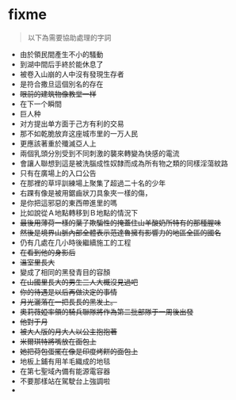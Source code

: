 # fixme

> 以下為需要協助處理的字詞

* 由於領民間產生不小的騷動
* 到湖中間后手終於能休息了
* 被卷入山崩的人中沒有發現生存者
* 是符合撒旦這個別名的存在
* ~~眼前的建筑物像教堂一样~~
* 在下一个瞬間
* 巨人种
* 对方提出单方面于己方有利的交易
* 那不如乾脆放弃这座城市里的一万人民
* 更應該著重於殲滅亞人上
* 兩個乳頭分別受到不同刺激的襲來轉變為快感的電流
* 會讓人聯想到這是被洗腦成性奴隸而成為所有物之類的同樣淫蕩紋路
* 只有在廣場上的入口公告
* 在那裡的草坪訓練場上聚集了超過二十名的少年
* 右踝有像是被用鋸齒狀刀具象夾一樣的傷，
* 是你把這邪惡的東西帶進里的嗎
* 比如說從Ａ地點轉移到Ｂ地點的情況下
* ~~最後用薄荷一樣的葉子欺騙性的掩蓋住山羊酸奶所特有的那種腥味~~
* ~~然後是境界山脈內部全體表示范達魯擁有影響力的地區全區的國名~~
* 仍有几處在几小時後繼續施工的工程
* ~~在看到他的身影后~~
* ~~溫室里長大~~
* 變成了相同的黑發青目的容顏
* ~~在山國里長大的男生三人大概沒見過吧~~
* ~~你的待遇是以后再做決定的事情~~
* ~~月光灑落在一把長長的黑发上。~~
* ~~奧莉薇婭率領的騎兵聯隊將作為第二批部隊于一周後出發~~
* ~~他對于月~~
* ~~被大人版的月大人以公主抱抱著~~
* ~~米爾琪特將嘴放在面包上~~
* ~~她把荷包蛋擺在像是印度烤餅的面包上~~
* 地板上鋪有用羊毛織成的地毯
* 在第七聖域內備有能源電容器
* 不要那樣站在駕駛台上強調啦
*
